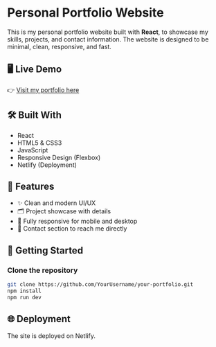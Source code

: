 # Personal Portfolio Website

This is my personal portfolio website built with **React**, to showcase my skills, projects, and contact information. The website is designed to be minimal, clean, responsive, and fast.

## 🖥️ Live Demo

👉 [Visit my portfolio here](https://dagi-portfolio.netlify.app/)

## 🛠️ Built With

- React
- HTML5 & CSS3
- JavaScript
- Responsive Design (Flexbox)
- Netlify (Deployment)

## 📂 Features

- ✨ Clean and modern UI/UX
- 🗂️ Project showcase with details
- 📱 Fully responsive for mobile and desktop
- 📩 Contact section to reach me directly

## 🚀 Getting Started

### Clone the repository
```bash
git clone https://github.com/YourUsername/your-portfolio.git
npm install
npm run dev
```
## 🌐 Deployment
The site is deployed on Netlify.
